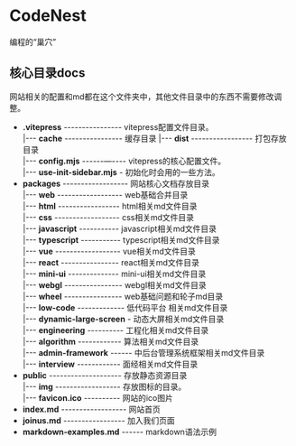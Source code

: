 # CodeNest

编程的“巢穴”

## 核心目录docs

网站相关的配置和md都在这个文件夹中，其他文件目录中的东西不需要修改调整。

- **.vitepress** ---------------- vitepress配置文件目录。  
  |--- **cache** ---------------- 缓存目录
  |--- **dist** ----------------- 打包存放目录  
  |--- **config.mjs** ------—---- vitepress的核心配置文件。  
  |--- **use-init-sidebar.mjs** - 初始化时会用的一些方法。  
- **packages** ------------------ 网站核心文档存放目录  
  |--- **web** ------------------ web基础合并目录  
  |--- **html** ----------------- html相关md文件目录  
  |--- **css** ------------------ css相关md文件目录  
  |--- **javascript** ----------- javascript相关md文件目录  
  |--- **typescript** ----------- typescript相关md文件目录  
  |--- **vue** ------------------ vue相关md文件目录  
  |--- **react** ---------------- react相关md文件目录  
  |--- **mini-ui** -------------- mini-ui相关md文件目录  
  |--- **webgl** ---------------- webgl相关md文件目录  
  |--- **wheel** ---------------- web基础问题和轮子md目录  
  |--- **low-code** ------------- 低代码平台 相关md文件目录  
  |--- **dynamic-large-screen** - 动态大屏相关md文件目录  
  |--- **engineering** ---------- 工程化相关md文件目录  
  |--- **algorithm** ------------ 算法相关md文件目录  
  |--- **admin-framework** ------ 中后台管理系统框架相关md文件目录  
  |--- **interview** ------------ 面经相关md文件目录  
- **public** -------------------- 存放静态资源目录  
  |--- **img** ------------------ 存放图标的目录。  
  |--- **favicon.ico** ---------- 网站的ico图片  
- **index.md** ------------------ 网站首页  
- **joinus.md** ----------------- 加入我们页面  
- **markdown-examples.md** ------ markdown语法示例  
